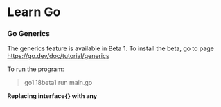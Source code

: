# Learn Go

### Go Generics
The generics feature is available in Beta 1. To install the beta, go to page https://go.dev/doc/tutorial/generics

To run the program:
> go1.18beta1 run main.go


<b>Replacing interface{} with any</b>